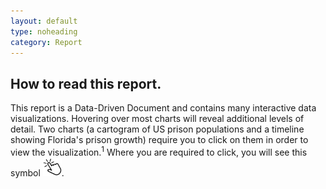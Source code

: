```yaml
---
layout: default
type: noheading
category: Report
---
```

## How to read this report.

This report is a Data-Driven Document and contains many interactive data visualizations. Hovering over most charts will reveal additional levels of detail. Two charts (a cartogram of US prison populations and a timeline showing Florida's prison growth) require you to click on them in order to view the visualization.<sup>1</sup> Where you are required to click, you will see this symbol <img src="img/slides/click.svg" width="30">.